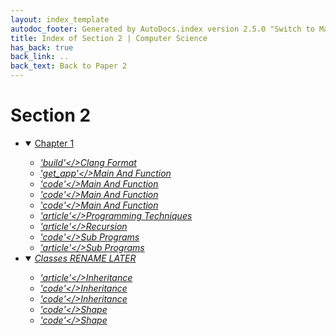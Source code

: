 ```yaml
---
layout: index_template
autodoc_footer: Generated by AutoDocs.index version 2.5.0 "Switch to Material Icons" ⓒ Starwort, 2020
title: Index of Section 2 | Computer Science
has_back: true
back_link: ..
back_text: Back to Paper 2
---
```


# **Section 2**

- <details open><summary><a href='./chapter_1'>Chapter 1</a></summary>

  - <a href='./chapter_1/.clang-format'><i title='CLANG-FORMAT file' class="material-icons">'build'</>Clang Format</a>
  - <a href='./chapter_1/main_and_function'><i title=' file' class="material-icons">'get_app'</>Main And Function</a>
  - <a href='./chapter_1/main_and_function.c'><i title='C file' class="material-icons">'code'</>Main And Function</a>
  - <a href='./chapter_1/main_and_function.ocrpsc'><i title='OCRPSC file' class="material-icons">'code'</>Main And Function</a>
  - <a href='./chapter_1/main_and_function.splw'><i title='SPLW file' class="material-icons">'code'</>Main And Function</a>
  - <a href='./chapter_1/programming_techniques.md'><i title='MD file' class="material-icons">'article'</>Programming Techniques</a>
  - <a href='./chapter_1/recursion.md'><i title='MD file' class="material-icons">'article'</>Recursion</a>
  - <a href='./chapter_1/sub_programs.c'><i title='C file' class="material-icons">'code'</>Sub Programs</a>
  - <a href='./chapter_1/sub_programs.md'><i title='MD file' class="material-icons">'article'</>Sub Programs</a>

  </details>
- <details open><summary><a href='./classes_RENAME_LATER'>Classes RENAME LATER</a></summary>

  - <a href='./classes_RENAME_LATER/inheritance.md'><i title='MD file' class="material-icons">'article'</>Inheritance</a>
  - <a href='./classes_RENAME_LATER/inheritance.psc'><i title='PSC file' class="material-icons">'code'</>Inheritance</a>
  - <a href='./classes_RENAME_LATER/inheritance.py'><i title='PY file' class="material-icons">'code'</>Inheritance</a>
  - <a href='./classes_RENAME_LATER/shape.py'><i title='PY file' class="material-icons">'code'</>Shape</a>
  - <a href='./classes_RENAME_LATER/shape.splw'><i title='SPLW file' class="material-icons">'code'</>Shape</a>

  </details>
